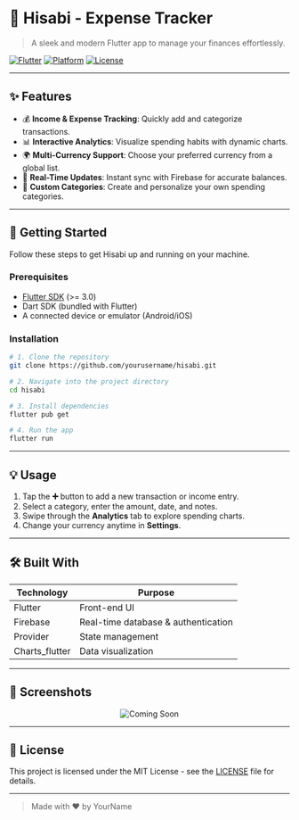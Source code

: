 # 💼 Hisabi - Expense Tracker

> A sleek and modern Flutter app to manage your finances effortlessly.

[![Flutter](https://img.shields.io/badge/Flutter-%5E3.0-blue.svg)](https://flutter.dev) [![Platform](https://img.shields.io/badge/Platform-Android%20%7C%20iOS-lightgrey.svg)]() [![License](https://img.shields.io/badge/License-MIT-green.svg)](LICENSE)

---

## ✨ Features

* 💰 **Income & Expense Tracking**: Quickly add and categorize transactions.
* 📊 **Interactive Analytics**: Visualize spending habits with dynamic charts.
* 🌍 **Multi-Currency Support**: Choose your preferred currency from a global list.
* 🔔 **Real-Time Updates**: Instant sync with Firebase for accurate balances.
* 🎨 **Custom Categories**: Create and personalize your own spending categories.

---

## 🚀 Getting Started

Follow these steps to get Hisabi up and running on your machine.

### Prerequisites

* [Flutter SDK](https://flutter.dev/docs/get-started/install) (>= 3.0)
* Dart SDK (bundled with Flutter)
* A connected device or emulator (Android/iOS)

### Installation

```bash
# 1. Clone the repository
git clone https://github.com/yourusername/hisabi.git

# 2. Navigate into the project directory
cd hisabi

# 3. Install dependencies
flutter pub get

# 4. Run the app
flutter run
```

---

## 💡 Usage

1. Tap the **➕** button to add a new transaction or income entry.
2. Select a category, enter the amount, date, and notes.
3. Swipe through the **Analytics** tab to explore spending charts.
4. Change your currency anytime in **Settings**.

---

## 🛠️ Built With

| Technology      | Purpose                             |
| --------------- | ----------------------------------- |
| Flutter         | Front-end UI                        |
| Firebase        | Real-time database & authentication |
| Provider        | State management                    |
| Charts\_flutter | Data visualization                  |

---

## 🎨 Screenshots

<p align="center">
  <img src="https://img.shields.io/badge/Screenshots-Coming%20Soon-FF3131?style=for-the-badge&logo=flutter" alt="Coming Soon" />
</p>

---

## 📄 License

This project is licensed under the MIT License - see the [LICENSE](LICENSE) file for details.

---

> Made with ❤️ by YourName
